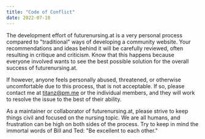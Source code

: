 ```yaml
---
title: "Code of Conflict"
date: 2022-07-18
---
```


The development effort of futurenursing.at is a very personal process compared to "traditional" ways of developing a community website. Your recommendations and ideas behind it will be carefully reviewed, often resulting in critique and criticism. Know that this happens because everyone involved wants to see the best possible solution for the overall success of futurenursing.at. 

If however, anyone feels personally abused, threatened, or otherwise uncomfortable due to this process, that is not acceptable. If so, please contact me at titanz@pm.me or the individual members, and they will work to resolve the issue to the best of their ability.

As a maintainer or collaborator of futurenursing.at, please strive to keep things civil and focused on the nursing topic. We are all humans, and frustration can be high on both sides of the process. Try to keep in mind the immortal words of Bill and Ted: "Be excellent to each other."
